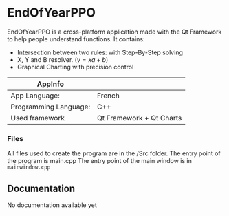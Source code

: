 # EndOfYearPPO

EndOfYearPPO is a cross-platform application made with the Qt Framework to help people understand functions.
It contains: 

 - Intersection between two rules: with Step-By-Step solving
 - X, Y and B resolver. ($y = xa + b$)
 - Graphical Charting with precision control

| AppInfo               |  |                      
|----------------|-----------------------------|
|App Language:        |French            |
|Programming Language:          |C++            |
|Used framework          |Qt Framework + Qt Charts|

### Files

All files used to create the program are in the /Src folder.
The entry point of the program is main.cpp
The entry point of the main window is in `mainwindow.cpp`

## Documentation

No documentation available yet
